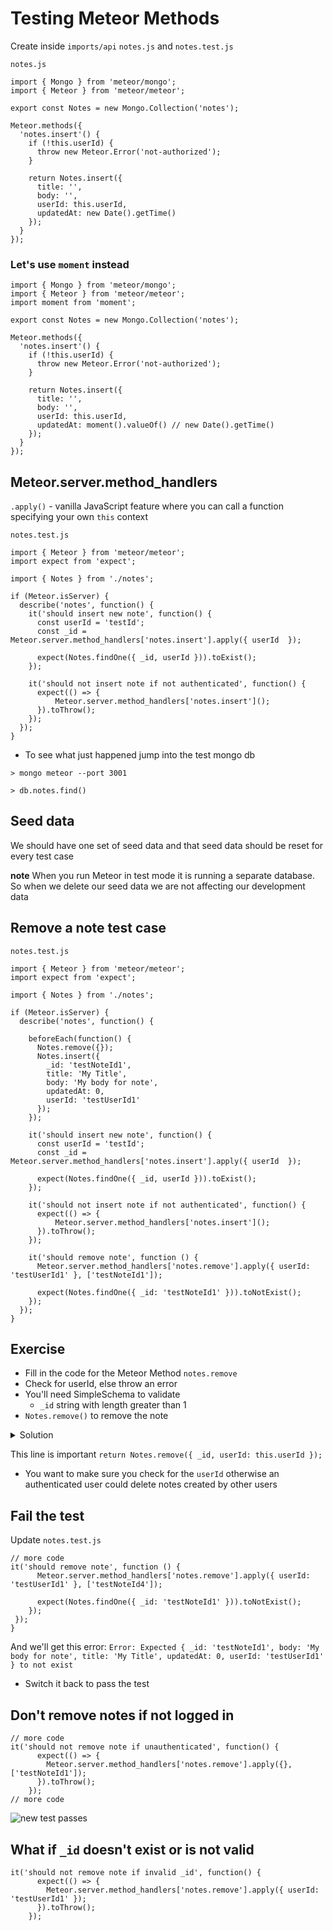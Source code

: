 # Testing Meteor Methods

Create inside `imports/api` `notes.js` and `notes.test.js`

`notes.js`

```
import { Mongo } from 'meteor/mongo';
import { Meteor } from 'meteor/meteor';

export const Notes = new Mongo.Collection('notes');

Meteor.methods({
  'notes.insert'() {
    if (!this.userId) {
      throw new Meteor.Error('not-authorized');  
    }

    return Notes.insert({
      title: '',
      body: '',
      userId: this.userId,
      updatedAt: new Date().getTime()
    });
  }
});
```

### Let's use `moment` instead

```
import { Mongo } from 'meteor/mongo';
import { Meteor } from 'meteor/meteor';
import moment from 'moment';

export const Notes = new Mongo.Collection('notes');

Meteor.methods({
  'notes.insert'() {
    if (!this.userId) {
      throw new Meteor.Error('not-authorized');
    }

    return Notes.insert({
      title: '',
      body: '',
      userId: this.userId,
      updatedAt: moment().valueOf() // new Date().getTime()
    });
  }
});
```

## Meteor.server.method_handlers
`.apply()` - vanilla JavaScript feature where you can call a function specifying your own `this` context

`notes.test.js`

```
import { Meteor } from 'meteor/meteor';
import expect from 'expect';

import { Notes } from './notes';

if (Meteor.isServer) {
  describe('notes', function() {
    it('should insert new note', function() {
      const userId = 'testId';
      const _id = Meteor.server.method_handlers['notes.insert'].apply({ userId  });

      expect(Notes.findOne({ _id, userId })).toExist();
    });

    it('should not insert note if not authenticated', function() {
      expect(() => {
          Meteor.server.method_handlers['notes.insert']();
      }).toThrow();
    });
  });
}
```

* To see what just happened jump into the test mongo db

`> mongo meteor --port 3001`

`> db.notes.find()`

## Seed data
We should have one set of seed data and that seed data should be reset for every test case

**note** When you run Meteor in test mode it is running a separate database. So when we delete our seed data we are not affecting our development data

## Remove a note test case
`notes.test.js`

```
import { Meteor } from 'meteor/meteor';
import expect from 'expect';

import { Notes } from './notes';

if (Meteor.isServer) {
  describe('notes', function() {

    beforeEach(function() {
      Notes.remove({});
      Notes.insert({
        _id: 'testNoteId1',
        title: 'My Title',
        body: 'My body for note',
        updatedAt: 0,
        userId: 'testUserId1'
      });
    });

    it('should insert new note', function() {
      const userId = 'testId';
      const _id = Meteor.server.method_handlers['notes.insert'].apply({ userId  });

      expect(Notes.findOne({ _id, userId })).toExist();
    });

    it('should not insert note if not authenticated', function() {
      expect(() => {
          Meteor.server.method_handlers['notes.insert']();
      }).toThrow();
    });

    it('should remove note', function () {
      Meteor.server.method_handlers['notes.remove'].apply({ userId: 'testUserId1' }, ['testNoteId1']);

      expect(Notes.findOne({ _id: 'testNoteId1' })).toNotExist();
    });
  });
}
```

## Exercise
* Fill in the code for the Meteor Method `notes.remove`
* Check for userId, else throw an error
* You'll need SimpleSchema to validate
    - `_id` string with length greater than 1
* `Notes.remove()` to remove the note

<details>
  <summary>Solution</summary>
`notes.js`

```
import { Mongo } from 'meteor/mongo';
import { Meteor } from 'meteor/meteor';
import moment from 'moment';
import SimpleSchema from 'simpl-schema';

export const Notes = new Mongo.Collection('notes');

Meteor.methods({
  'notes.insert'() {
    if (!this.userId) {
      throw new Meteor.Error('not-authorized');
    }

    return Notes.insert({
      title: '',
      body: '',
      userId: this.userId,
      updatedAt: moment().valueOf // new Date().getTime()
    });
  },
  'notes.remove'(_id) {
    if (!this.userId) {
      throw new Meteor.Error('not-authorized');
    }

    new SimpleSchema({
      _id: {
        type: String,
        min: 1
      }
    }).validate({
      _id
    });

    return Notes.remove({ _id, userId: this.userId });


  }
});

![pass should remove note](https://i.imgur.com/r931Qxv.png)
```
</details>

This line is important `return Notes.remove({ _id, userId: this.userId });`

* You want to make sure you check for the `userId` otherwise an authenticated user could delete notes created by other users

## Fail the test
Update `notes.test.js`

```
// more code
it('should remove note', function () {
      Meteor.server.method_handlers['notes.remove'].apply({ userId: 'testUserId1' }, ['testNoteId4']);

      expect(Notes.findOne({ _id: 'testNoteId1' })).toNotExist();
    });
 });
}
```

And we'll get this error: `Error: Expected { _id: 'testNoteId1', body: 'My body for note', title: 'My Title', updatedAt: 0, userId: 'testUserId1' } to not exist`

* Switch it back to pass the test

## Don't remove notes if not logged in
```
// more code
it('should not remove note if unauthenticated', function() {
      expect(() => {
        Meteor.server.method_handlers['notes.remove'].apply({}, ['testNoteId1']);
      }).toThrow();
    });
// more code
```

![new test passes](https://i.imgur.com/IKaocCA.png)

## What if `_id` doesn't exist or is not valid
```
it('should not remove note if invalid _id', function() {
      expect(() => {
        Meteor.server.method_handlers['notes.remove'].apply({ userId: 'testUserId1' });
      }).toThrow();
    });
```

